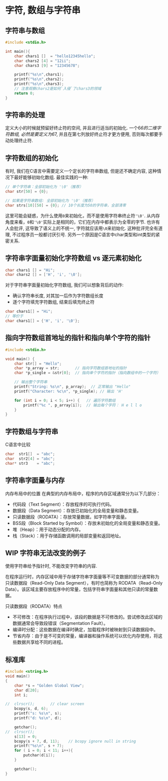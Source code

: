 # 字符, 数组与字符串

## 字符串与数组

```c
#include <stdio.h>

int main(){
    char chars1 []  = "hello12345hello";
    char chars2 [4] = "12ii";
    char chars3 [9] = "12345678";

    printf("%s\n",chars1);
    printf("%s\n",chars2);
    printf("%s\n",chars3);
    // 注意观察chars2是如何`入侵`了chars3的领域
    return 0;
}
```

## 字符串的处理

定义大小的时候就预留好终止符的空间, 并且进行适当的初始化.
一个6*6的二维字符数组, 必然是要定义为6*7, 并且在第七列放好终止符才更方便用, 否则每次都要手动处理终止符.

## 字符数组的初始化

有时, 我们在C语言中需要定义一个定长的字符串数组, 但是还不确定内容, 这种情况下最好能够初始化数组.
最佳实践的一种:

```c
// 单个字符串：全部初始化为 '\0'（推荐）
char str[50] = {0};

// 如果是字符串数组: 全部初始化为 '\0'（推荐）
char strs[10][50] = {0}; // 10个长度为50的字符串，全部清零
```

这里可能会疑惑，为什么使用`0`来初始化，而不是使用字符串终止符`'\0'`.
从内存角度来看，`0`和`'\0'`实际上是相同的，它们在内存中都表示为全零的字节.
也许有人会批评, 这导致了语义上的不统一, 字符就应该用`\0`来初始化.
这种批评完全有道理, 不过程序员一般都讨厌引号.
另外一个原因是C语言中char类型和int类型的紧密关系.

## 字符串字面量初始化字符数组 vs 逐元素初始化

```c
char chars1 [] = "Hi";
char chars2 [] = ['H', 'i', '\0'];
```

对于字符串字面量初始化字符数组, 我们可以想象背后的动作:

- 确认字符串长度, 对其加一后作为字符数组长度
- 逐个字符填充字符数组, 结束后填充终止符

```c
char chars1[] = "Hi";
// 等价于
char chars1[] = {'H', 'i', '\0'};
```

## 指向字符数组首地址的指针和指向单个字符的指针

```c
#include <stdio.h>

void main() {
    char str[] = "Hello";
    char *p_array = str;       // 指向字符数组首地址的指针
    char *p_single = &str[0];  // 指向单个字符的指针（指向数组中的一个字符）

    // 输出整个字符串
    printf("String: %s\n", p_array);  // 正常输出 "Hello"
    printf("Character: %c\n", *p_single); // 输出 'H'

    for (int i = 0; i < 5; i++) {   // 遍历字符数组
        printf("%c ", p_array[i]);  // 输出每个字符： H e l l o
    }
}
```

## 字符数组与字符串

C语言中比较

```c
char  str1[]  = "abc";
char  str2[4] = "abc";
char* str3    = "abc";
```

## 字符串字面量与内存

内存布局中的位置
在典型的内存布局中，程序的内存区域通常分为以下几部分：

- 代码段（Text Segment）：存放程序的可执行代码。
- 数据段（Data Segment）：存放已初始化的全局变量和静态变量。
- 只读数据段（RODATA）：存放常量数据，如字符串字面量。
- BSS段（Block Started by Symbol）：存放未初始化的全局变量和静态变量。
- 堆（Heap）：用于动态分配的内存。
- 栈（Stack）：用于存储函数调用的局部变量和返回地址。

## WIP 字符串无法改变的例子

使用字符串给予指针时, 不能改变字符串的内容.

在程序运行时，内存区域中用于存储字符串字面量等不可变数据的部分通常称为 只读数据段（Read-Only Data Segment），有时也简称为 RODATA（Read-Only Data）。该区域主要存放程序中的常量，包括字符串字面量和其他只读的常量数据。

只读数据段（RODATA）特点

- 不可修改：在程序执行过程中，该段的数据是不可修改的。尝试修改此区域的数据通常会导致段错误（Segmentation Fault）。
- 编译时分配：这些数据在编译时确定，加载程序时被映射到只读数据段中。
- 节省内存：由于是不可变的常量，编译器和操作系统可以优化内存使用，将这些数据共享给不同的进程。

## 标准库

```c
#include <string.h>
void main()
{
    char *s = "Golden Global View";
    char d[20];
    int i;

//  clrscr();       // clear screen
    bcopy(s, d, 6);
    printf("s: %s\n", s);
    printf("d: %s\n", d);

    getchar();
//  clrscr();
    s[13] = 0;
    bcopy(s + 7, d, 11);    // bcopy ignore null in string
    printf("%s\n", s + 7);
    for ( i = 0; i < 11; i++){
        putchar(d[i]);
    }

    getchar();
}
```
